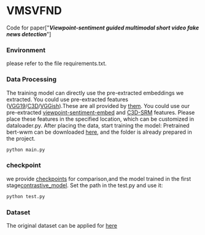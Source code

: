 # VMSVFND
Code for paper["***Viewpoint-sentiment guided multimodal short video fake news detection***"]

### Environment
please refer to the file requirements.txt.

### Data Processing
The training model can directly use the pre-extracted embeddings we extracted.
You could use pre-extracted features ([VGG19](https://huggingface.co/datasets/MischaQI/FakeSV/blob/main/ptvgg19_frames.zip)/[C3D](https://huggingface.co/datasets/MischaQI/FakeSV/blob/main/c3d.zip)/[VGGish](https://huggingface.co/datasets/MischaQI/FakeSV/blob/main/dict_vid_audioconvfea.pkl)).These are all provided by [them](https://github.com/ICTMCG/FakeSV).
You could use our pre-extracted [viewpoint-sentiment-embed]() and [C3D-SRM]() features.
Please place these features in the specified location, which can be customized in dataloader.py.
After placing the data, start training the model:
Pretrained bert-wwm can be downloaded [here](https://drive.google.com/file/d/1-2vEZfIFCdM1-vJ3GD6DlSyKT4eVXMKq/view), and the folder is already prepared in the project.
```python
python main.py
```
### checkpoint
we provide [checkpoints]() for comparison,and the model trained in the first stage[contrastive_model]().
Set the path in the test.py and use it:
```python
python test.py
```
### Dataset
The original dataset can be applied for [here](https://github.com/ICTMCG/FakeSV) 

